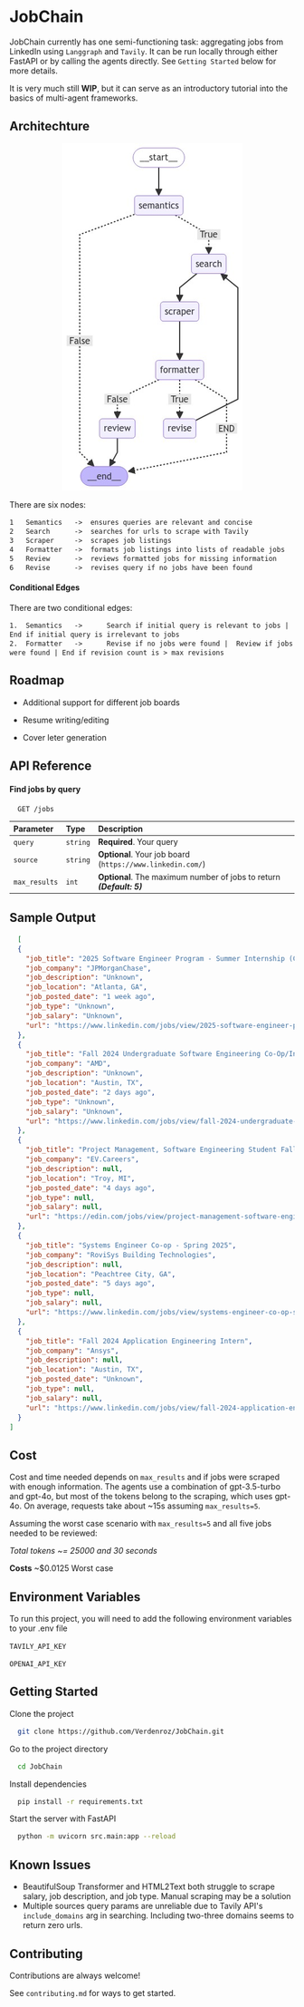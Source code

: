 
# JobChain

JobChain currently has one semi-functioning task: aggregating jobs from LinkedIn using `Langgraph` and `Tavily`. It can be run locally through either FastAPI or by calling the agents directly. See `Getting Started` below for more details.

 It is very much still **WIP**, but it can serve as an introductory tutorial into the basics of multi-agent frameworks.

## Architechture

<p align="center">
  <img src="https://github.com/Verdenroz/JobChain/blob/master/assets/graph.png?raw=true" alt="JobChain Graph"/>
</p>

There are six nodes:

    1   Semantics   ->  ensures queries are relevant and concise
    2   Search      ->  searches for urls to scrape with Tavily
    3   Scraper     ->  scrapes job listings
    4   Formatter   ->  formats job listings into lists of readable jobs
    5   Review      ->  reviews formatted jobs for missing information
    6   Revise      ->  revises query if no jobs have been found

#### Conditional Edges

There are two conditional edges:

    1.  Semantics   ->      Search if initial query is relevant to jobs | End if initial query is irrelevant to jobs
    2.  Formatter   ->      Revise if no jobs were found |  Review if jobs were found | End if revision count is > max revisions
    
## Roadmap

- Additional support for different job boards

- Resume writing/editing

- Cover leter generation


## API Reference

#### Find jobs by query

```
  GET /jobs
```

| Parameter | Type     | Description                |
| :-------- | :------- | :------------------------- |
| `query` | `string` | **Required**. Your query |
| `source` | `string` | **Optional**. Your job board (`https://www.linkedin.com/`) |
| `max_results` | `int` | **Optional**.  The maximum number of jobs to return ***(Default: 5)***|

## Sample Output
```json
  [
  {
    "job_title": "2025 Software Engineer Program - Summer Internship (Code for Good Hackathon) - United States",
    "job_company": "JPMorganChase",
    "job_description": "Unknown",
    "job_location": "Atlanta, GA",
    "job_posted_date": "1 week ago",
    "job_type": "Unknown",
    "job_salary": "Unknown",
    "url": "https://www.linkedin.com/jobs/view/2025-software-engineer-program-summer-internship-code-for-good-hackathon-united-states-at-jpmorganchase-3966841880?position=3&pageNum=0&refId=TtqafpgcvsMyNH0jPDPg3A%3D%3D&trackingId=wrtSvecn7wOiWWOpZ0P5gA%3D%3D&trk=public_jobs_jserp-result_search-card"
  },
  {
    "job_title": "Fall 2024 Undergraduate Software Engineering Co-Op/Intern",
    "job_company": "AMD",
    "job_description": "Unknown",
    "job_location": "Austin, TX",
    "job_posted_date": "2 days ago",
    "job_type": "Unknown",
    "job_salary": "Unknown",
    "url": "https://www.linkedin.com/jobs/view/fall-2024-undergraduate-software-engineering-co-op-intern-at-amd-3905505743?position=4&pageNum=0&refId=TtqafpgcvsMyNH0jPDPg3A%3D%3D&trackingId=V7JI77xKCaBwVR9HsZjXww%3D%3D&trk=public_jobs_jserp-result_search-card"
  },
  {
    "job_title": "Project Management, Software Engineering Student Fall 2024",
    "job_company": "EV.Careers",
    "job_description": null,
    "job_location": "Troy, MI",
    "job_posted_date": "4 days ago",
    "job_type": null,
    "job_salary": null,
    "url": "https://edin.com/jobs/view/project-management-software-engineering-student-fall-2024-at-ev-careers-3971165680?position=2&pageNum=0&refId=%2BYiWgvpj%2BX2hYG28a%2F0afw%3D%3D&trackingId=zZwIBrrb29fwuWLM5%2FTLaQ%3D%3D&trk=public_jobs_jserp-result_search-card"
  },
  {
    "job_title": "Systems Engineer Co-op - Spring 2025",
    "job_company": "RoviSys Building Technologies",
    "job_description": null,
    "job_location": "Peachtree City, GA",
    "job_posted_date": "5 days ago",
    "job_type": null,
    "job_salary": null,
    "url": "https://www.linkedin.com/jobs/view/systems-engineer-co-op-spring-2025-at-rovisys-building-technologies-3973027879?position=3&pageNum=0&refId=%2BYiWgvpj%2BX2hYG28a%2F0afw%3D%3D&trackingId=GyQy4xgBuVjxVKDjN72lQQ%3D%3D&trk=public_jobs_jserp-result_search-card"
  },
  {
    "job_title": "Fall 2024 Application Engineering Intern",
    "job_company": "Ansys",
    "job_description": null,
    "job_location": "Austin, TX",
    "job_posted_date": "Unknown",
    "job_type": null,
    "job_salary": null,
    "url": "https://www.linkedin.com/jobs/view/fall-2024-application-engineering-intern-at-ansys-3977404174?position=4&pageNum=0&refId=%2BYiWgvpj%2BX2hYG28a%2F0afw%3D%3D&trackingId=PvPpfTk2FojDpaRP%2BdMfHg%3D%3D&trk=public_jobs_jserp-result_search-card"
  }
]
```


## Cost

Cost and time needed depends on `max_results` and if jobs were scraped with enough information. The agents use a combination of gpt-3.5-turbo and gpt-4o, but most of the tokens belong to the scraping, which uses gpt-4o. On average, requests take about ~15s assuming `max_results=5`.

Assuming the worst case scenario with `max_results=5` and all five jobs needed to be reviewed:

*Total tokens ~= 25000 and 30 seconds*

**Costs** ~$0.0125 Worst case


## Environment Variables

To run this project, you will need to add the following environment variables to your .env file

`TAVILY_API_KEY`

`OPENAI_API_KEY`


## Getting Started

Clone the project

```bash
  git clone https://github.com/Verdenroz/JobChain.git
```
Go to the project directory

```bash
  cd JobChain
```
Install dependencies

```bash
  pip install -r requirements.txt
```
Start the server with FastAPI

```bash
  python -m uvicorn src.main:app --reload
```

## Known Issues

  -  BeautifulSoup Transformer and HTML2Text both struggle to scrape salary, job description, and job type. Manual scraping may be a solution
  -  Multiple sources query params are unreliable due to Tavily API's `include_domains` arg in searching. Including two-three domains seems to return zero urls.

## Contributing

Contributions are always welcome!

See `contributing.md` for ways to get started.

